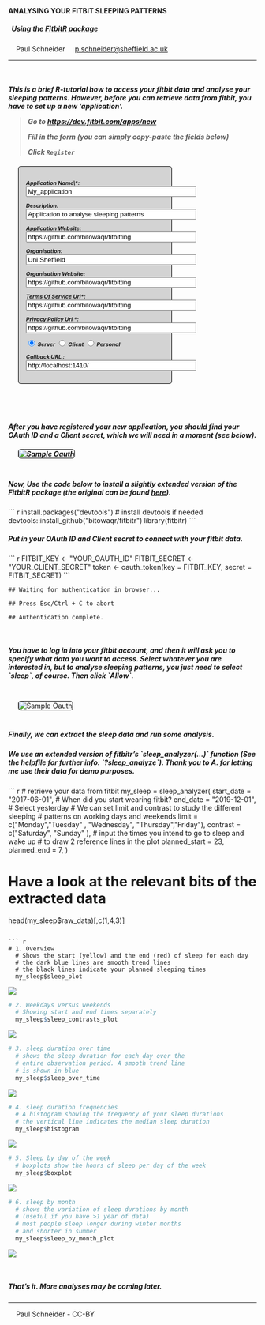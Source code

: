 <head>
<style>
.box {
    border-radius: 5px;
    background: lightgray;
    border: 1px solid black;
    float: center;
    font-size: 11px;
    height: auto;
    margin: 20px;
    padding: 5px;
    width: 300px;
}
.content {
    padding: 10px;
}


</style>
</head>
<br>

#### ANALYSING YOUR FITBIT SLEEPING PATTERNS

<h5>
  Using the <a href="https://github.com/teramonagi/fitbitr">FitbitR
package</a>
</h5>
    Paul Schneider  
   
<a href="mailto:p.schneider@sheffield.ac.uk" class="email">p.schneider@sheffield.ac.uk</a>

------------------------------------------------------------------------

<br>
<h5>
This is a brief R-tutorial how to access your fitbit data and analyse
your sleeping patterns. However, before you can retrieve data from
fitbit, you have to set up a new ‘application’. <br>

> Go to
> <a href="https://dev.fitbit.com/apps/new" class="uri">https://dev.fitbit.com/apps/new</a>
>
> Fill in the form (you can simply copy-paste the fields below)
>
> Click `Register`

<div class='box'>
<div class="content">
<p>
<form>
<b>Application Name\*</b>:<br>
<input size="40" readonly readonly type="text"  value="My_application"><br>

<b>Description</b>:<br>
<input size="40" readonly type="text"  value="Application to analyse sleeping patterns"><br>

<b>Application Website</b>:<br>
<input size="40" readonly type="text"  value="https://github.com/bitowaqr/fitbitting"><br>

<b>Organisation</b>:<br>
<input size="40" readonly type="text"  value="Uni Sheffield"><br>

<b>Organisation Website</b>:<br>
<input size="40" readonly type="text"  value="https://github.com/bitowaqr/fitbitting"><br>

<b>Terms Of Service Url\*</b>:<br>
<input size="40" readonly type="text"  value="https://github.com/bitowaqr/fitbitting"><br>

<b>Privacy Policy Url \*</b>:<br>
<input size="40" readonly type="text"  value="https://github.com/bitowaqr/fitbitting"><br>

<input size="40" readonly tYPE="Radio" Name="Sever" Value="Server" Checked>
Server
<input size="40" readonly tYPE="Radio" Name="Sever" Value="Server">
Client
<input size="40" readonly tYPE="Radio" Name="Sever" Value="Server">
Personal <br>

<b>Callback URL </b>:<br>
<input size="40" readonly type="text"  value="http://localhost:1410/"><br>

</form>
</div>
</div>
<br><br>

<h5>
After you have registered your new application, you should find your
OAuth ID and a Client secret, which we will need in a moment (see
below).

<img src="./sample_oauth.png" alt="Sample Oauth" style="border-radius: 5px;margin:20px;border: 1px solid black;">

<br>

<h5>
Now, Use the code below to install a slightly extended version of the
FitbitR package (the original can be found
<a href="https://github.com/teramonagi/fitbitr">here</a>).
</h5>
``` r
install.packages("devtools") # install devtools if needed
devtools::install_github("bitowaqr/fitbitr")
library(fitbitr)
```

<br>

<h5>
Put in your OAuth ID and Client secret to connect with your fitbit data.
</h5>
``` r
  FITBIT_KEY    <- "YOUR_OAUTH_ID"  
  FITBIT_SECRET <- "YOUR_CLIENT_SECRET"
  token <- oauth_token(key = FITBIT_KEY, secret = FITBIT_SECRET)
```

    ## Waiting for authentication in browser...

    ## Press Esc/Ctrl + C to abort

    ## Authentication complete.

<br>

<h5>
You have to log in into your fitbit account, and then it will ask you to
specify what data you want to access. Select whatever you are interested
in, but to analyse sleeping patterns, you just need to select `sleep`,
of course. Then click `Allow`.
</h5>
<img src="./sleep_check.png" alt="Sample Oauth" style="border-radius: 5px;margin:20px;border: 1px solid black;">

<br>

<h5>
Finally, we can extract the sleep data and run some analysis.
</h5>
<h5>
We use an extended version of fitbitr’s `sleep_analyzer(...)` function
(See the helpfile for further info: `?sleep_analyze`). Thank you to A.
for letting me use their data for demo purposes.
</h5>
``` r
# retrieve your data from fitbit
  my_sleep = sleep_analyzer(
    start_date    =  "2017-06-01", # When did you start wearing fitbit?
    end_date      =   "2019-12-01",   # Select yesterday
    # We can set limit and contrast to study the different sleeping
    # patterns on working days and weekends
    limit         =    c("Monday","Tuesday" , "Wednesday", "Thursday","Friday"), 
    contrast      =    c("Saturday",  "Sunday"  ),
    # input the times you intend to go to sleep and wake up
    # to draw 2 reference lines in the plot
    planned_start = 23, planned_end = 7, 
  )

# Have a look at the relevant bits of the extracted data
head(my_sleep$raw_data)[,c(1,4,3)]
```

``` r
# 1. Overview
  # Shows the start (yellow) and the end (red) of sleep for each day
  # the dark blue lines are smooth trend lines
  # the black lines indicate your planned sleeping times
  my_sleep$sleep_plot
```

![](readme_files/figure-markdown_github/unnamed-chunk-4-1.png)

``` r
# 2. Weekdays versus weekends
  # Showing start and end times separately
  my_sleep$sleep_contrasts_plot
```

![](readme_files/figure-markdown_github/unnamed-chunk-4-2.png)

``` r
# 3. sleep duration over time
  # shows the sleep duration for each day over the 
  # entire observation period. A smooth trend line
  # is shown in blue
  my_sleep$sleep_over_time  
```

![](readme_files/figure-markdown_github/unnamed-chunk-5-1.png)

``` r
# 4. sleep duration frequencies
  # A histogram showing the frequency of your sleep durations
  # the vertical line indicates the median sleep duration
  my_sleep$histogram
```

![](readme_files/figure-markdown_github/unnamed-chunk-5-2.png)

``` r
# 5. Sleep by day of the week
  # boxplots show the hours of sleep per day of the week
  my_sleep$boxplot
```

![](readme_files/figure-markdown_github/unnamed-chunk-5-3.png)

``` r
# 6. sleep by month
  # shows the variation of sleep durations by month
  # (useful if you have >1 year of data)
  # most people sleep longer during winter months
  # and shorter in summer 
  my_sleep$sleep_by_month_plot
```

![](readme_files/figure-markdown_github/unnamed-chunk-5-4.png)

<br>

<h5>
That’s it. More analyses may be coming later.
</h5>

------------------------------------------------------------------------

    Paul Schneider - CC-BY
